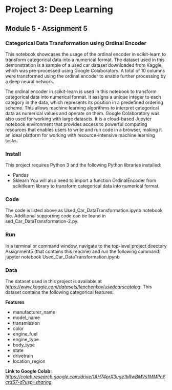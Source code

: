 # Project 3: Deep Learning
## Module 5 - Assignment 5

### Categorical Data Transformation using Ordinal Encoder

This notebook showcases the usage of the ordinal encoder in scikit-learn to transform categorical data into a numerical format. The dataset used in this demonstration is a sample of a used car dataset downloaded from Kaggle, which was pre-processed using Google Colaboratory. A total of 10 columns were transformed using the ordinal encoder to enable further processing by a deep neural network.

The ordinal encoder in scikit-learn is used  in this notebook to transform categorical data into numerical format. It assigns a unique integer to each category in the data, which represents its position in a predefined ordering scheme. This allows machine learning algorithms to interpret categorical data as numerical values and operate on them. Google Colaboratory was also used for working with large datasets.  It is a cloud-based Jupyter notebook environment that provides access to powerful computing resources that enables users to write and run code in a browser, making it an ideal platform for working with resource-intensive machine learning tasks.

### Install

This project requires Python 3 and the following Python libraries installed:
  - Pandas
  - Sklearn
You will also need to import a function OrdinalEncoder from scikitlearn library to transform categorical data into numerical format.

### Code

The code is listed above as Used_Car_DataTransformation.ipynb notebook file.  Additional supporting code can be found in sed_Car_DataTransformation-2.py.

### Run

In a terminal or command window, navigate to the top-level project directory Assignment5 (that contains this readme) and run the following command:  jupyter notebook Used_Car_DataTransformation.ipynb 

### Data
The dataset used in this project is available at *https://www.kaggle.com/datasets/lepchenkov/usedcarscatalog*.  This dataset contains the following categorical features:

**Features**

- manufacturer_name
- model_name
- transmission
- color
- engine_fuel
- engine_type
- body_type
- state
- drivetrain
- location_region

**Link to Google Colab:**
  *https://colab.research.google.com/drive/1AH74prX3uge1bRwBMVs1MMPnYcrdS7-d?usp=sharing*
